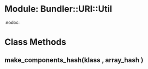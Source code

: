 # Module: Bundler::URI::Util
    

:nodoc:


# Class Methods
## make_components_hash(klass , array_hash ) [](#method-c-make_components_hash)

